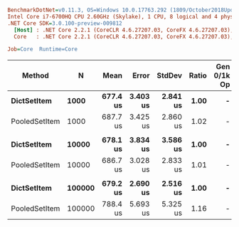 ``` ini

BenchmarkDotNet=v0.11.3, OS=Windows 10.0.17763.292 (1809/October2018Update/Redstone5)
Intel Core i7-6700HQ CPU 2.60GHz (Skylake), 1 CPU, 8 logical and 4 physical cores
.NET Core SDK=3.0.100-preview-009812
  [Host] : .NET Core 2.2.1 (CoreCLR 4.6.27207.03, CoreFX 4.6.27207.03), 64bit RyuJIT
  Core   : .NET Core 2.2.1 (CoreCLR 4.6.27207.03, CoreFX 4.6.27207.03), 64bit RyuJIT

Job=Core  Runtime=Core  

```
|        Method |      N |     Mean |    Error |   StdDev | Ratio | Gen 0/1k Op | Gen 1/1k Op | Gen 2/1k Op | Allocated Memory/Op |
|-------------- |------- |---------:|---------:|---------:|------:|------------:|------------:|------------:|--------------------:|
|   **DictSetItem** |   **1000** | **677.4 us** | **3.403 us** | **2.841 us** |  **1.00** |           **-** |           **-** |           **-** |                   **-** |
| PooledSetItem |   1000 | 687.7 us | 3.425 us | 2.860 us |  1.02 |           - |           - |           - |                   - |
|               |        |          |          |          |       |             |             |             |                     |
|   **DictSetItem** |  **10000** | **678.1 us** | **3.834 us** | **3.586 us** |  **1.00** |           **-** |           **-** |           **-** |                   **-** |
| PooledSetItem |  10000 | 686.7 us | 3.028 us | 2.833 us |  1.01 |           - |           - |           - |                   - |
|               |        |          |          |          |       |             |             |             |                     |
|   **DictSetItem** | **100000** | **679.2 us** | **2.690 us** | **2.516 us** |  **1.00** |           **-** |           **-** |           **-** |                   **-** |
| PooledSetItem | 100000 | 788.4 us | 5.693 us | 5.325 us |  1.16 |           - |           - |           - |                   - |
